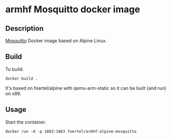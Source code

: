 # armhf Mosquitto docker image

## Description

[Mosquitto](http://mosquitto.org) Docker image based on Alpine Linux.

## Build

To build:

```
docker build .
```

It's based on foertel/alpine with qemu-arm-static so it can be built (and run) on x86.

## Usage

Start the container:

```
docker run -d -p 1883:1883 foertel/armhf-alpine-mosquitto
```

